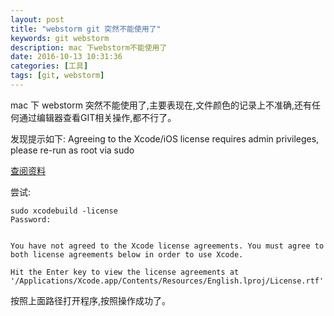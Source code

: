```yaml
---
layout: post
title: "webstorm git 突然不能使用了"
keywords: git webstorm
description: mac 下webstorm不能使用了
date: 2016-10-13 10:31:36
categories: [工具]
tags: [git, webstorm]
---
```


mac 下 webstorm 突然不能使用了,主要表现在,文件颜色的记录上不准确,还有任何通过编辑器查看GIT相关操作,都不行了。

发现提示如下: Agreeing to the Xcode/iOS license requires admin privileges, please re-run as root via sudo

[查阅资料](http://stackoverflow.com/questions/26197347/agreeing-to-the-xcode-ios-license-requires-admin-privileges-please-re-run-as-r) 
 
 
 尝试: 
 
 ```text
 sudo xcodebuild -license
 Password:
 
 
 You have not agreed to the Xcode license agreements. You must agree to both license agreements below in order to use Xcode.
 
 Hit the Enter key to view the license agreements at '/Applications/Xcode.app/Contents/Resources/English.lproj/License.rtf'

 ```
 
 按照上面路径打开程序,按照操作成功了。
 
 

  